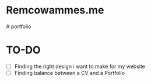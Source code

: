 # Remcowammes.me
A portfolio 
# TO-DO
- [ ] Finding the right design i want to make for my website
- [ ] Finding balance between a CV and a Portfolio
